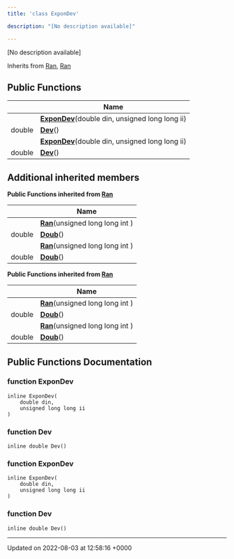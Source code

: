 ```yaml
---
title: 'class ExponDev'

description: "[No description available]"

---
```









[No description available]

Inherits from [Ran](/documentation/code/colliderbit/classes/classran/), [Ran](/documentation/code/colliderbit/classes/classran/)

## Public Functions

|                | Name           |
| -------------- | -------------- |
| | **[ExponDev](/documentation/code/colliderbit/classes/classexpondev/#function-expondev)**(double din, unsigned long long ii) |
| double | **[Dev](/documentation/code/colliderbit/classes/classexpondev/#function-dev)**() |
| | **[ExponDev](/documentation/code/colliderbit/classes/classexpondev/#function-expondev)**(double din, unsigned long long ii) |
| double | **[Dev](/documentation/code/colliderbit/classes/classexpondev/#function-dev)**() |

## Additional inherited members

**Public Functions inherited from [Ran](/documentation/code/colliderbit/classes/classran/)**

|                | Name           |
| -------------- | -------------- |
| | **[Ran](/documentation/code/colliderbit/classes/classran/#function-ran)**(unsigned long long int ) |
| double | **[Doub](/documentation/code/colliderbit/classes/classran/#function-doub)**() |
| | **[Ran](/documentation/code/colliderbit/classes/classran/#function-ran)**(unsigned long long int ) |
| double | **[Doub](/documentation/code/colliderbit/classes/classran/#function-doub)**() |

**Public Functions inherited from [Ran](/documentation/code/colliderbit/classes/classran/)**

|                | Name           |
| -------------- | -------------- |
| | **[Ran](/documentation/code/colliderbit/classes/classran/#function-ran)**(unsigned long long int ) |
| double | **[Doub](/documentation/code/colliderbit/classes/classran/#function-doub)**() |
| | **[Ran](/documentation/code/colliderbit/classes/classran/#function-ran)**(unsigned long long int ) |
| double | **[Doub](/documentation/code/colliderbit/classes/classran/#function-doub)**() |


## Public Functions Documentation

### function ExponDev

```
inline ExponDev(
    double din,
    unsigned long long ii
)
```


### function Dev

```
inline double Dev()
```


### function ExponDev

```
inline ExponDev(
    double din,
    unsigned long long ii
)
```


### function Dev

```
inline double Dev()
```


-------------------------------

Updated on 2022-08-03 at 12:58:16 +0000